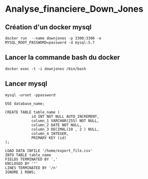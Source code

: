 # Analyse_financiere_Down_Jones

## Création d'un docker mysql 

```
docker run  --name downjones -p 3300:3306 -e MYSQL_ROOT_PASSWORD=password -d mysql:5.7
```

## Lancer la commande bash du docker
```
docker exec -t -i downjones /bin/bash
```

## Lancer mysql

```
mysql -uroot -ppassword
```

```
USE database_name;

CREATE TABLE table_name (
            id INT NOT NULL AUTO_INCREMENT,
            column_1 VARCHAR(255) NOT NULL,
            column_2 DATE NOT NULL,
            column_3 DECIMAL(10 , 2 ) NULL,
            column_4 INTEGER,
            PRIMARY KEY (id)
);

LOAD DATA INFILE '/home/export_file.csv'
INTO TABLE table_name
FIELDS TERMINATED BY ','
ENCLOSED BY '"'
LINES TERMINATED BY '/n'
IGNORE 1 ROWS;
```

